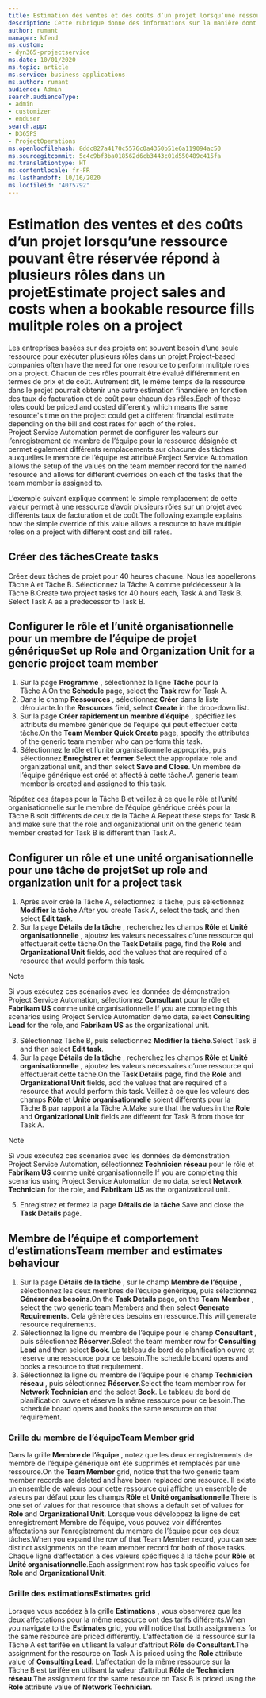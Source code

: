 ```yaml
---
title: Estimation des ventes et des coûts d’un projet lorsqu’une ressource pouvant être réservée répond à plusieurs rôles dans un projet
description: Cette rubrique donne des informations sur la manière dont les dimensions Tarification peuvent être utilisées pour soutenir la tarification et les coûts d’une ressource qui répond à plusieurs rôles dans un projet.
author: rumant
manager: kfend
ms.custom:
- dyn365-projectservice
ms.date: 10/01/2020
ms.topic: article
ms.service: business-applications
ms.author: rumant
audience: Admin
search.audienceType:
- admin
- customizer
- enduser
search.app:
- D365PS
- ProjectOperations
ms.openlocfilehash: 8ddc827a4170c5576c0a4350b51e6a119094ac50
ms.sourcegitcommit: 5c4c9bf3ba018562d6cb3443c01d550489c415fa
ms.translationtype: HT
ms.contentlocale: fr-FR
ms.lasthandoff: 10/16/2020
ms.locfileid: "4075792"
---
```

# <a name="estimate-project-sales-and-costs-when-a-bookable-resource-fills-mulitple-roles-on-a-project"></a><span data-ttu-id="9302f-103">Estimation des ventes et des coûts d’un projet lorsqu’une ressource pouvant être réservée répond à plusieurs rôles dans un projet</span><span class="sxs-lookup"><span data-stu-id="9302f-103">Estimate project sales and costs when a bookable resource fills mulitple roles on a project</span></span> 

<span data-ttu-id="9302f-104">Les entreprises basées sur des projets ont souvent besoin d’une seule ressource pour exécuter plusieurs rôles dans un projet.</span><span class="sxs-lookup"><span data-stu-id="9302f-104">Project-based companies often have the need for one resource to perform mulitple roles on a project.</span></span> <span data-ttu-id="9302f-105">Chacun de ces rôles pourrait être évalué différemment en termes de prix et de coût. Autrement dit, le même temps de la ressource dans le projet pourrait obtenir une autre estimation financière en fonction des taux de facturation et de coût pour chacun des rôles.</span><span class="sxs-lookup"><span data-stu-id="9302f-105">Each of these roles could be priced and costed differently which means the same resource's time on the project could get a different financial estimate depending on the bill and cost rates for each of the roles.</span></span> <span data-ttu-id="9302f-106">Project Service Automation permet de configurer les valeurs sur l’enregistrement de membre de l’équipe pour la ressource désignée et permet également différents remplacements sur chacune des tâches auxquelles le membre de l’équipe est attribué.</span><span class="sxs-lookup"><span data-stu-id="9302f-106">Project Service Automation allows the setup of the values on the team member record for the named resource and allows for different overrides on each of the tasks that the team member is assigned to.</span></span>

<span data-ttu-id="9302f-107">L’exemple suivant explique comment le simple remplacement de cette valeur permet à une ressource d’avoir plusieurs rôles sur un projet avec différents taux de facturation et de coût.</span><span class="sxs-lookup"><span data-stu-id="9302f-107">The following example  explains how the simple override of this value allows a resource to have multiple roles on a project with different cost and bill rates.</span></span>

## <a name="create-tasks"></a><span data-ttu-id="9302f-108">Créer des tâches</span><span class="sxs-lookup"><span data-stu-id="9302f-108">Create tasks</span></span>
<span data-ttu-id="9302f-109">Créez deux tâches de projet pour 40 heures chacune. Nous les appellerons Tâche A et Tâche B. Sélectionnez la Tâche A comme prédécesseur à la Tâche B.</span><span class="sxs-lookup"><span data-stu-id="9302f-109">Create two project tasks for 40 hours each, Task A and Task B. Select Task A as a predecessor to Task B.</span></span>

## <a name="set-up-role-and-organization-unit-for-a-generic-project-team-member"></a><span data-ttu-id="9302f-110">Configurer le rôle et l’unité organisationnelle pour un membre de l’équipe de projet générique</span><span class="sxs-lookup"><span data-stu-id="9302f-110">Set up Role and Organization Unit for a generic project team member</span></span>

1. <span data-ttu-id="9302f-111">Sur la page **Programme** , sélectionnez la ligne **Tâche** pour la Tâche A.</span><span class="sxs-lookup"><span data-stu-id="9302f-111">On the **Schedule** page, select the **Task** row for Task A.</span></span> 
2. <span data-ttu-id="9302f-112">Dans le champ **Ressources** , sélectionnez **Créer** dans la liste déroulante.</span><span class="sxs-lookup"><span data-stu-id="9302f-112">In the **Resources** field, select **Create** in the drop-down list.</span></span>
3. <span data-ttu-id="9302f-113">Sur la page **Créer rapidement un membre d’équipe** , spécifiez les attributs du membre générique de l’équipe qui peut effectuer cette tâche.</span><span class="sxs-lookup"><span data-stu-id="9302f-113">On the **Team Member Quick Create** page, specify the attributes of the generic team member who can perform this task.</span></span>
4. <span data-ttu-id="9302f-114">Sélectionnez le rôle et l’unité organisationnelle appropriés, puis sélectionnez **Enregistrer et fermer**.</span><span class="sxs-lookup"><span data-stu-id="9302f-114">Select the appropriate role and organizational unit, and then select **Save and Close**.</span></span> <span data-ttu-id="9302f-115">Un membre de l’équipe générique est créé et affecté à cette tâche.</span><span class="sxs-lookup"><span data-stu-id="9302f-115">A generic team member is created and assigned to this task.</span></span> 

<span data-ttu-id="9302f-116">Répétez ces étapes pour la Tâche B et veillez à ce que le rôle et l’unité organisationnelle sur le membre de l’équipe générique créés pour la Tâche B soit différents de ceux de la Tâche A.</span><span class="sxs-lookup"><span data-stu-id="9302f-116">Repeat these steps for Task B and make sure that the role and organizational unit on the generic team member created for Task B is different than Task A.</span></span> 

## <a name="set-up-role-and-organization-unit-for-a-project-task"></a><span data-ttu-id="9302f-117">Configurer un rôle et une unité organisationnelle pour une tâche de projet</span><span class="sxs-lookup"><span data-stu-id="9302f-117">Set up role and organization unit for a project task</span></span>

1. <span data-ttu-id="9302f-118">Après avoir créé la Tâche A, sélectionnez la tâche, puis sélectionnez **Modifier la tâche**.</span><span class="sxs-lookup"><span data-stu-id="9302f-118">After you create Task A, select the task, and then select **Edit task**.</span></span>
2. <span data-ttu-id="9302f-119">Sur la page **Détails de la tâche** , recherchez les champs **Rôle** et **Unité organisationnelle** , ajoutez les valeurs nécessaires d’une ressource qui effectuerait cette tâche.</span><span class="sxs-lookup"><span data-stu-id="9302f-119">On the **Task Details** page, find the **Role** and **Organizational Unit** fields, add the values that are required of a resource that would perform this task.</span></span> 

  > [!NOTE]
  > <span data-ttu-id="9302f-120">Si vous exécutez ces scénarios avec les données de démonstration Project Service Automation, sélectionnez **Consultant** pour le rôle et **Fabrikam US** comme unité organisationnelle.</span><span class="sxs-lookup"><span data-stu-id="9302f-120">If you are completing this scenarios using Project Service Automation demo data, select **Consulting Lead** for the role, and **Fabrikam US** as the organizational unit.</span></span>

3. <span data-ttu-id="9302f-121">Sélectionnez Tâche B, puis sélectionnez **Modifier la tâche**.</span><span class="sxs-lookup"><span data-stu-id="9302f-121">Select Task B and then select **Edit task**.</span></span>
4. <span data-ttu-id="9302f-122">Sur la page **Détails de la tâche** , recherchez les champs **Rôle** et **Unité organisationnelle** , ajoutez les valeurs nécessaires d’une ressource qui effectuerait cette tâche.</span><span class="sxs-lookup"><span data-stu-id="9302f-122">On the **Task Details** page, find the **Role** and **Organizational Unit** fields, add the values that are required of a resource that would perform this task.</span></span> <span data-ttu-id="9302f-123">Veillez à ce que les valeurs des champs **Rôle** et **Unité organisationnelle** soient différents pour la Tâche B par rapport à la Tâche A.</span><span class="sxs-lookup"><span data-stu-id="9302f-123">Make sure that the values in the **Role** and **Organizational Unit** fields are different for Task B from those for Task A.</span></span> 

  > [!NOTE]
  > <span data-ttu-id="9302f-124">Si vous exécutez ces scénarios avec les données de démonstration Project Service Automation, sélectionnez **Technicien réseau** pour le rôle et **Fabrikam US** comme unité organisationnelle.</span><span class="sxs-lookup"><span data-stu-id="9302f-124">If you are completing this scenarios using Project Service Automation demo data, select **Network Technician** for the role, and **Fabrikam US** as the organizational unit.</span></span>

5. <span data-ttu-id="9302f-125">Enregistrez et fermez la page **Détails de la tâche**.</span><span class="sxs-lookup"><span data-stu-id="9302f-125">Save and close the **Task Details** page.</span></span> 

## <a name="team-member-and-estimates-behaviour"></a><span data-ttu-id="9302f-126">Membre de l’équipe et comportement d’estimations</span><span class="sxs-lookup"><span data-stu-id="9302f-126">Team member and estimates behaviour</span></span> 

1. <span data-ttu-id="9302f-127">Sur la page **Détails de la tâche** , sur le champ **Membre de l’équipe** , sélectionnez les deux membres de l’équipe générique, puis sélectionnez **Générer des besoins**.</span><span class="sxs-lookup"><span data-stu-id="9302f-127">On the **Task Details** page, on the **Team Member** , select the two generic team Members and then select **Generate Requirements**.</span></span> <span data-ttu-id="9302f-128">Cela génère des besoins en ressource.</span><span class="sxs-lookup"><span data-stu-id="9302f-128">This will generate resource requirements.</span></span> 
2. <span data-ttu-id="9302f-129">Sélectionnez la ligne du membre de l’équipe pour le champ **Consultant** , puis sélectionnez **Réserver**.</span><span class="sxs-lookup"><span data-stu-id="9302f-129">Select the team member row for **Consulting Lead** and then select **Book**.</span></span> <span data-ttu-id="9302f-130">Le tableau de bord de planification ouvre et réserve une ressource pour ce besoin.</span><span class="sxs-lookup"><span data-stu-id="9302f-130">The schedule board opens and books a resource to that requirement.</span></span>
3. <span data-ttu-id="9302f-131">Sélectionnez la ligne du membre de l’équipe pour le champ **Technicien réseau** , puis sélectionnez **Réserver**.</span><span class="sxs-lookup"><span data-stu-id="9302f-131">Select the team member row for **Network Technician** and the select **Book**.</span></span> <span data-ttu-id="9302f-132">Le tableau de bord de planification ouvre et réserve la même ressource pour ce besoin.</span><span class="sxs-lookup"><span data-stu-id="9302f-132">The schedule board opens and books the same resource on that requirement.</span></span>

### <a name="team-member-grid"></a><span data-ttu-id="9302f-133">Grille du membre de l’équipe</span><span class="sxs-lookup"><span data-stu-id="9302f-133">Team Member grid</span></span> 
<span data-ttu-id="9302f-134">Dans la grille **Membre de l’équipe** , notez que les deux enregistrements de membre de l’équipe générique ont été supprimés et remplacés par une ressource.</span><span class="sxs-lookup"><span data-stu-id="9302f-134">On the **Team Member** grid, notice that the two generic team member records are deleted and have been replaced one resource.</span></span> <span data-ttu-id="9302f-135">Il existe un ensemble de valeurs pour cette ressource qui affiche un ensemble de valeurs par défaut pour les champs **Rôle** et **Unité organisationnelle**.</span><span class="sxs-lookup"><span data-stu-id="9302f-135">There is one set of values for that resource that shows a default set of values for **Role** and **Organizational Unit**.</span></span>
<span data-ttu-id="9302f-136">Lorsque vous développez la ligne de cet enregistrement Membre de l’équipe, vous pouvez voir différentes affectations sur l’enregistrement du membre de l’équipe pour ces deux tâches.</span><span class="sxs-lookup"><span data-stu-id="9302f-136">When you expand the row of that Team Member record, you can see distinct assignments on the team member record for both of those tasks.</span></span> <span data-ttu-id="9302f-137">Chaque ligne d’affectation a des valeurs spécifiques à la tâche pour **Rôle** et **Unité organisationnelle**.</span><span class="sxs-lookup"><span data-stu-id="9302f-137">Each assignment row has task specific values for **Role** and **Organizational Unit**.</span></span> 

### <a name="estimates-grid"></a><span data-ttu-id="9302f-138">Grille des estimations</span><span class="sxs-lookup"><span data-stu-id="9302f-138">Estimates grid</span></span> 
<span data-ttu-id="9302f-139">Lorsque vous accédez à la grille **Estimations** , vous observerez que les deux affectations pour la même ressource ont des tarifs différents.</span><span class="sxs-lookup"><span data-stu-id="9302f-139">When you navigate to the **Estimates** grid, you will notice that both assignments for the same resource are priced differently.</span></span>
<span data-ttu-id="9302f-140">L’affectation de la ressource sur la Tâche A est tarifée en utilisant la valeur d’attribut **Rôle** de **Consultant**.</span><span class="sxs-lookup"><span data-stu-id="9302f-140">The assignment for the resource on Task A is priced using the **Role** attribute value of **Consulting Lead**.</span></span> <span data-ttu-id="9302f-141">L’affectation de la même ressource sur la Tâche B est tarifée en utilisant la valeur d’attribut **Rôle** de **Technicien réseau**.</span><span class="sxs-lookup"><span data-stu-id="9302f-141">The assignment for the same resource on Task B is priced using the **Role** attribute value of **Network Technician**.</span></span>





